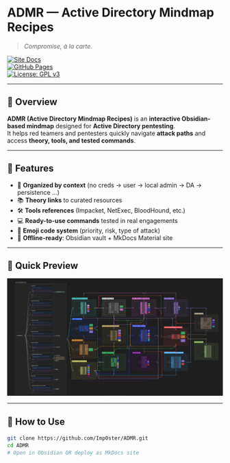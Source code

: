 # ADMR — Active Directory Mindmap Recipes  
> *Compromise, à la carte.*

[![Site Docs](https://img.shields.io/badge/docs-online-blue?logo=readthedocs)](https://imp0sters.github.io/ADMR/)  
[![GitHub Pages](https://img.shields.io/badge/GitHub-Pages-222?logo=github)](https://imp0sters.github.io/ADMR/)  
[![License: GPL v3](https://img.shields.io/badge/License-GPLv3-green.svg)](LICENSE)

---

## 🧾 Overview
**ADMR (Active Directory Mindmap Recipes)** is an **interactive Obsidian-based mindmap** designed for **Active Directory pentesting**.  
It helps red teamers and pentesters quickly navigate **attack paths** and access **theory, tools, and tested commands**.

---

## 🚀 Features
- 🧭 **Organized by context** (no creds → user → local admin → DA → persistence …)  
- 📚 **Theory links** to curated resources  
- 🛠️ **Tools references** (Impacket, NetExec, BloodHound, etc.)  
- 💻 **Ready-to-use commands** tested in real engagements  
- 🔖 **Emoji code system** (priority, risk, type of attack)  
- 🧪 **Offline-ready**: Obsidian vault + MkDocs Material site

---

## 📌 Quick Preview
![ADMR Mindmap](./docs/assets/img/cover.png)

---

## 💼 How to Use
```bash
git clone https://github.com/Imp0ster/ADMR.git
cd ADMR
# Open in Obsidian OR deploy as MkDocs site
